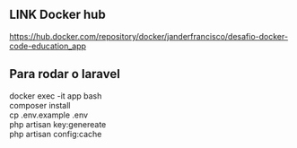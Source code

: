 
## LINK Docker hub
<a href="https://hub.docker.com/repository/docker/janderfrancisco/desafio-docker-code-education_app">https://hub.docker.com/repository/docker/janderfrancisco/desafio-docker-code-education_app</a>

## Para rodar o laravel

docker exec -it app bash<br />
composer install <br />
cp .env.example .env <br />
php artisan key:genereate<br />
php artisan config:cache<br /><br />
